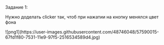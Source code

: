 <p>Задание 1:</p>
<p>Нужно доделать clicker так, чтоб при нажатии на кнопку менялся цвет фона</p>
![png1](https://user-images.githubusercontent.com/48746048/57590015-67fd1f80-7531-11e9-97f5-2516534589d4.jpg)

